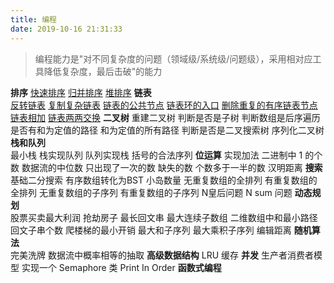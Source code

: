 ```yaml
---
title: 编程
date: 2019-10-16 21:31:33
---
```

> 编程能力是"对不同复杂度的问题（领域级/系统级/问题级），采用相对应工具降低复杂度，最后击破"的能力

**排序**
[快速排序](/2019/10/19/quick-sort/) [归并排序](/2019/10/26/merge-sort) [堆排序](/2019/10/20/heap-sort)
**链表**	
[反转链表](/2019/10/26/reverse-list/) [复制复杂链表](/2019/10/26/copy-linked-list/) [链表的公共节点](/2019/10/26/first-common-node/) [链表环的入口](/2019/10/26/entry-node-of-loop/) [删除重复的有序链表节点](/2019/10/26/delete-duplication/) [链表相加](/2019/10/26/add-two-numbers/) [链表两两交换](/2019/10/26/swap-nodes-in-pairs/)
**二叉树**	
重建二叉树 判断是否是子树 判断数组是后序遍历 是否有和为定值的路径 和为定值的所有路径 判断是否是二叉搜索树 序列化二叉树
**栈和队列**	
最小栈 栈实现队列 队列实现栈 括号的合法序列
**位运算**	
实现加法 二进制中 1 的个数 数据流的中位数 只出现了一次的数 缺失的数 个数多于一半的数 汉明距离
**搜索**	
基础二分搜索 有序数组转化为BST 小岛数量 无重复数组的全排列 有重复数组的全排列 无重复数组的子序列 有重复数组的子序列 N皇后问题 N sum 问题
**动态规划**	
股票买卖最大利润 抢劫房子 最长回文串 最大连续子数组 二维数组中和最小路径 回文子串个数 爬楼梯的最小开销 最大和子序列 最大乘积子序列 编辑距离
**随机算法**	
完美洗牌 数据流中概率相等的抽取
**高级数据结构**
LRU 缓存
**并发**
生产者消费者模型 实现一个 Semaphore 类 Print In Order
**函数式编程**